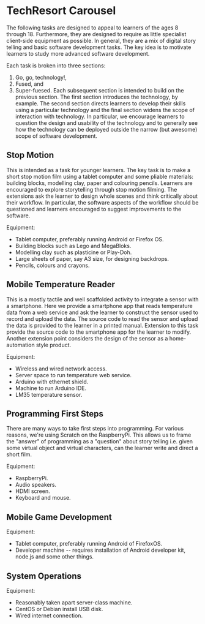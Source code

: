 # TechResort Carousel #

The following tasks are designed to appeal to learners of the ages 8 through 18.  Furthermore, they are designed to require as little specialist client-side equipment as possible.  In general, they are a mix of digital story telling and basic software development tasks.  The key idea is to motivate learners to study more advanced software development.

Each task is broken into three sections:
  1. Go, go, technology!,
  2. Fused, and
  3. Super-fuesed.
Each subsequent section is intended to build on the previous section.  The first section introduces the technology, by example.  The second section directs learners to develop their skills using a particular technology and the final section widens the scope of interaction with technology.  In particular, we encourage learners to question the design and usability of the technology and to generally see how the technology can be deployed outside the narrow (but awesome) scope of software development.

## Stop Motion ##
This is intended as a task for younger learners.  The key task is to make a short stop motion film using a tablet computer and some pliable materials: building blocks, modelling clay, paper and colouring pencils.  Learners are encouraged to explore storytelling through stop motion filming.  The extensions ask the learner to design whole scenes and think critically about their workflow.  In particular, the software aspects of the workflow should be questioned and learners encouraged to suggest improvements to the software.

Equipment:

  * Tablet computer, preferably running Android or Firefox OS.
  * Building blocks such as Lego and MegaBloks.
  * Modelling clay such as plasticine or Play-Doh.
  * Large sheets of paper, say A3 size, for designing backdrops.
  * Pencils, colours and crayons.

## Mobile Temperature Reader ##
This is a mostly tactile and well scaffolded activity to integrate a sensor with a smartphone.  Here we provide a smartphone app that reads temperature data from a web service and ask the learner to construct the sensor used to record and upload the data.  The source code to read the sensor and upload the data is provided to the learner in a printed manual.  Extension to this task provide the source code to the smartphone app for the learner to modify.  Another extension point considers the design of the sensor as a home-automation style product.

Equipment:

  * Wireless and wired network access.
  * Server space to run temperature web service.
  * Arduino with ethernet shield.
  * Machine to run Arduino IDE.
  * LM35 temperature sensor.

## Programming First Steps ##
There are many ways to take first steps into programming.  For various reasons, we're using Scratch on the RaspberryPi.  This allows us to frame the "answer" of programming as a "question" about story telling i.e. given some virtual object and virtual characters, can the learner write and direct a short film.

Equipment:

  * RaspberryPi.
  * Audio speakers.
  * HDMI screen.
  * Keyboard and mouse.

## Mobile Game Development ##

Equipment:

  * Tablet computer, preferably running Android of FirefoxOS.
  * Developer machine -- requires installation of Android developer kit, node.js and some other things.

## System Operations ##

Equipment:

  * Reasonably taken apart server-class machine.
  * CentOS or Debian install USB disk.
  * Wired internet connection.